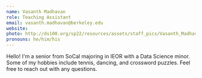 ```yaml
---
name: Vasanth Madhavan
role: Teaching Assistant
email: vasanth.madhavan@berkeley.edu
website: 
photo: http://ds100.org/sp22/resources/assets/staff_pics/Vasanth_Madhavan.png
pronouns: he/him/his
---
```

Hello! I'm a senior from SoCal majoring in IEOR with a Data Science minor. Some of my hobbies include tennis, dancing, and crossword puzzles. Feel free to reach out with any questions.
